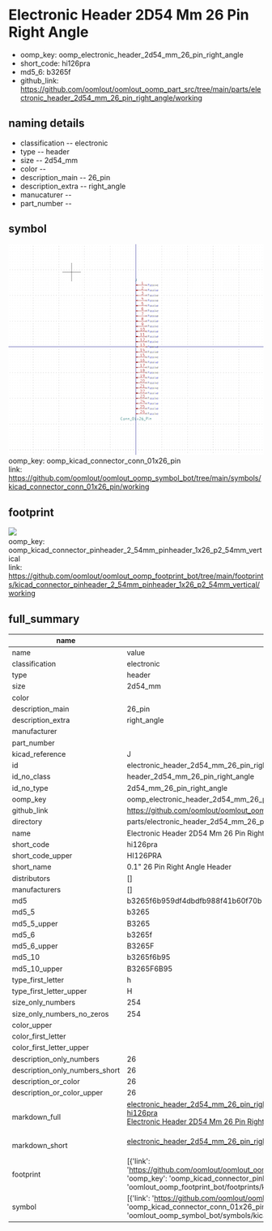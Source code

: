 # Electronic Header 2D54 Mm 26 Pin Right Angle

  
* oomp_key: oomp_electronic_header_2d54_mm_26_pin_right_angle 
* short_code: hi126pra
* md5_6: b3265f  
* github_link: https://github.com/oomlout/oomlout_oomp_part_src/tree/main/parts/electronic_header_2d54_mm_26_pin_right_angle/working  
## naming details
* classification -- electronic
* type -- header
* size -- 2d54_mm
* color -- 
* description_main -- 26_pin
* description_extra -- right_angle
* manucaturer -- 
* part_number -- 



## symbol

![](symbol/0/working/working_600.png)  
oomp_key: oomp_kicad_connector_conn_01x26_pin  
link: https://github.com/oomlout/oomlout_oomp_symbol_bot/tree/main/symbols/kicad_connector_conn_01x26_pin/working  

## footprint

![](footprint/0/working/working_600.png)  
oomp_key: oomp_kicad_connector_pinheader_2_54mm_pinheader_1x26_p2_54mm_vertical  
link: https://github.com/oomlout/oomlout_oomp_footprint_bot/tree/main/footprints/kicad_connector_pinheader_2_54mm_pinheader_1x26_p2_54mm_vertical/working  

## full_summary
| name | value | 
| --- | --- | 
| name | value | 
| classification | electronic | 
| type | header | 
| size | 2d54_mm | 
| color |  | 
| description_main | 26_pin | 
| description_extra | right_angle | 
| manufacturer |  | 
| part_number |  | 
| kicad_reference | J | 
| id | electronic_header_2d54_mm_26_pin_right_angle | 
| id_no_class | header_2d54_mm_26_pin_right_angle | 
| id_no_type | 2d54_mm_26_pin_right_angle | 
| oomp_key | oomp_electronic_header_2d54_mm_26_pin_right_angle | 
| github_link | https://github.com/oomlout/oomlout_oomp_part_src/tree/main/parts/electronic_header_2d54_mm_26_pin_right_angle/working | 
| directory | parts/electronic_header_2d54_mm_26_pin_right_angle | 
| name | Electronic Header 2D54 Mm 26 Pin Right Angle | 
| short_code | hi126pra | 
| short_code_upper | HI126PRA | 
| short_name | 0.1" 26 Pin Right Angle Header | 
| distributors | [] | 
| manufacturers | [] | 
| md5 | b3265f6b959df4dbdfb988f41b60f70b | 
| md5_5 | b3265 | 
| md5_5_upper | B3265 | 
| md5_6 | b3265f | 
| md5_6_upper | B3265F | 
| md5_10 | b3265f6b95 | 
| md5_10_upper | B3265F6B95 | 
| type_first_letter | h | 
| type_first_letter_upper | H | 
| size_only_numbers | 254 | 
| size_only_numbers_no_zeros | 254 | 
| color_upper |  | 
| color_first_letter |  | 
| color_first_letter_upper |  | 
| description_only_numbers | 26 | 
| description_only_numbers_short | 26 | 
| description_or_color | 26 | 
| description_or_color_upper | 26 | 
| markdown_full | [electronic_header_2d54_mm_26_pin_right_angle](https://github.com/oomlout/oomlout_oomp_part_src/tree/main/parts/electronic_header_2d54_mm_26_pin_right_angle/working)<br>[hi126pra](https://github.com/oomlout/oomlout_oomp_part_src/tree/main/parts/electronic_header_2d54_mm_26_pin_right_angle/working)<br>[Electronic Header 2D54 Mm 26 Pin Right Angle](https://github.com/oomlout/oomlout_oomp_part_src/tree/main/parts/electronic_header_2d54_mm_26_pin_right_angle/working)<br><br> | 
| markdown_short | [electronic_header_2d54_mm_26_pin_right_angle](https://github.com/oomlout/oomlout_oomp_part_src/tree/main/parts/electronic_header_2d54_mm_26_pin_right_angle/working)<br><br> | 
| footprint | [{'link': 'https://github.com/oomlout/oomlout_oomp_footprint_bot/tree/main/foootprntss/kicad_connector_pinheader_2_54mm_pinheader_1x26_p2_54mm_vertical', 'oomp_key': 'oomp_kicad_connector_pinheader_2_54mm_pinheader_1x26_p2_54mm_vertical', 'directory': 'oomlout_oomp_footprint_bot/footprints/kicad_connector_pinheader_2_54mm_pinheader_1x26_p2_54mm_vertical//working/working.kicad_mod'}] | 
| symbol | [{'link': 'https://github.com/oomlout/oomlout_oomp_symbol_bot/tree/main/symbols/kicad_connector_conn_01x26_pin', 'oomp_key': 'oomp_kicad_connector_conn_01x26_pin', 'directory': 'oomlout_oomp_symbol_bot/symbols/kicad_connector_conn_01x26_pin//working/working.kicad_sym'}] | 
